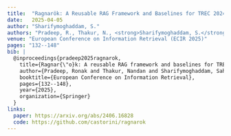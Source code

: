 ```yaml
---
title:  "Ragnarök: A Reusable RAG Framework and Baselines for TREC 2024 Retrieval-Augmented Generation Track."
date:   2025-04-05
author: "Sharifymoghaddam, S."
authors: "Pradeep, R., Thakur, N., <strong>Sharifymoghaddam, S.</strong>, Zhang, E., Nguyen, R., Campos, D., ... & Lin, J."
venue: "European Conference on Information Retrieval (ECIR 2025)"
pages: "132--148"
bib: |
  @inproceedings{pradeep2025ragnarok,
    title={Ragnar{\"o}k: A reusable RAG framework and baselines for TREC 2024 retrieval-augmented generation track},
    author={Pradeep, Ronak and Thakur, Nandan and Sharifymoghaddam, Sahel and Zhang, Eric and Nguyen, Ryan and Campos, Daniel and Craswell, Nick and Lin, Jimmy},
    booktitle={European Conference on Information Retrieval},
    pages={132--148},
    year={2025},
    organization={Springer}
  }
links:
  paper: https://arxiv.org/abs/2406.16828
  code: https://github.com/castorini/ragnarok
---
```



